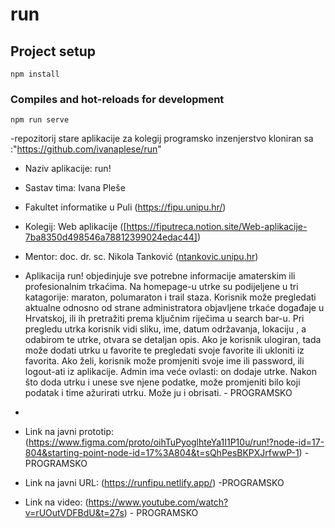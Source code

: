 # run

## Project setup
```
npm install
```

### Compiles and hot-reloads for development
```
npm run serve
```
-repozitorij stare aplikacije za kolegij programsko inzenjerstvo kloniran sa :"https://github.com/ivanaplese/run"

- Naziv aplikacije: run!
- Sastav tima: Ivana Pleše
- Fakultet informatike u Puli (https://fipu.unipu.hr/)
- Kolegij: Web aplikacije ([https://fiputreca.notion.site/Web-aplikacije-7ba8350d498546a78812399024edac44])
- Mentor: doc. dr. sc. Nikola Tanković ([ntankovic.unipu.hr](https://fiputreca.notion.site/Kontakt-stranica-875574d1b92248b1a8e90dae52cd29a9))

- Aplikacija run! objedinjuje sve potrebne informacije amaterskim ili profesionalnim trkaćima. Na homepage-u utrke su podijeljene u tri katagorije: maraton, polumaraton i trail staza. Korisnik može pregledati aktualne odnosno od strane administratora objavljene trkaće događaje u Hrvatskoj, ili ih pretražiti prema ključnim riječima u search bar-u. Pri pregledu utrka korisnik vidi sliku, ime, datum održavanja, lokaciju , a odabirom te utrke, otvara se detaljan opis. Ako je korisnik ulogiran, tada može dodati utrku u favorite te pregledati svoje favorite ili ukloniti iz favorita. Ako želi, korisnik može promjeniti svoje ime ili password, ili logout-ati iz aplikacije. Admin ima veće ovlasti: on dodaje utrke. Nakon što doda utrku i unese sve njene podatke, može promjeniti bilo koji podatak i time ažurirati utrku. Može ju i obrisati. - PROGRAMSKO
- 
- Link na javni prototip: (https://www.figma.com/proto/oihTuPyoglhteYa1I1P10u/run!?node-id=17-804&starting-point-node-id=17%3A804&t=sQhPesBKPXJrfwwP-1) - PROGRAMSKO

- Link na javni URL: (https://runfipu.netlify.app/) -PROGRAMSKO

- Link na video: (https://www.youtube.com/watch?v=rUOutVDFBdU&t=27s) - PROGRAMSKO

